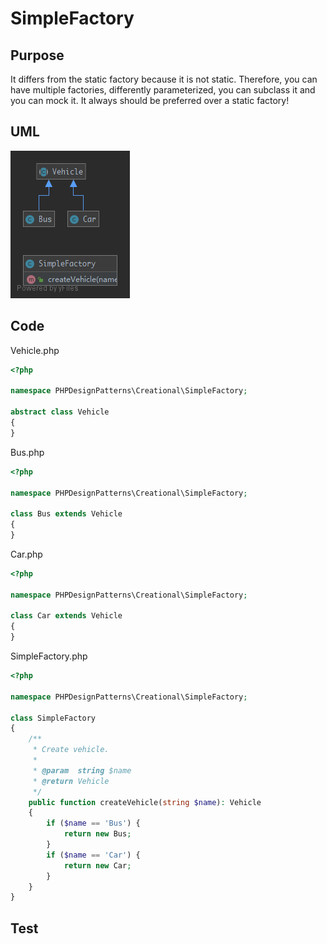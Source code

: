 # SimpleFactory

## Purpose

It differs from the static factory because it is not static. Therefore, you can have multiple factories, differently parameterized, you can subclass it and you can mock it. It always should be preferred over a static factory!

## UML

![SimpleFactory](SimpleFactory.png)

## Code

Vehicle.php

```php
<?php

namespace PHPDesignPatterns\Creational\SimpleFactory;

abstract class Vehicle
{
}

```

Bus.php

```php
<?php

namespace PHPDesignPatterns\Creational\SimpleFactory;

class Bus extends Vehicle
{
}

```

Car.php

```php
<?php

namespace PHPDesignPatterns\Creational\SimpleFactory;

class Car extends Vehicle
{
}

```

SimpleFactory.php

```php
<?php

namespace PHPDesignPatterns\Creational\SimpleFactory;

class SimpleFactory
{
    /**
     * Create vehicle.
     *
     * @param  string $name
     * @return Vehicle
     */
    public function createVehicle(string $name): Vehicle
    {
        if ($name == 'Bus') {
            return new Bus;
        }
        if ($name == 'Car') {
            return new Car;
        }
    }
}

```

## Test